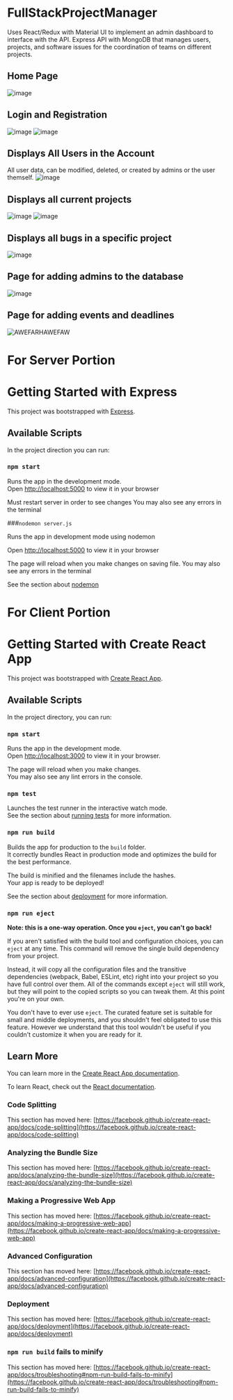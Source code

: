 # FullStackProjectManager

Uses React/Redux with Material UI to implement an admin dashboard to interface with the API.
Express API with MongoDB that manages users, projects, and software issues for the coordination of teams on different projects. 

## Home Page
![image](https://user-images.githubusercontent.com/75647839/218280509-0db111db-7ccf-475f-9d18-8b4b9f4cd1e5.png)

## Login and Registration
![image](https://user-images.githubusercontent.com/75647839/218280625-3383f4e7-272a-45d8-b886-94db74910e4b.png)
![image](https://user-images.githubusercontent.com/75647839/218432015-9517ed50-c630-4cb7-9351-2d550294d446.png)

## Displays All Users in the Account
All user data, can be modified, deleted, or created by admins or the user themself.
![image](https://user-images.githubusercontent.com/75647839/218280690-e85fd72c-2fc5-4e64-94a0-a71e3eb08d1d.png)

## Displays all current projects
![image](https://user-images.githubusercontent.com/75647839/218280762-3b2e902b-f859-4b6b-ac80-dcca8f29c161.png)
![image](https://user-images.githubusercontent.com/75647839/227845632-ad08bae8-1f16-4d88-a042-842db0bd5603.png)

## Displays all bugs in a specific project
![image](https://user-images.githubusercontent.com/75647839/218280981-cba4f118-e72b-4d26-ac9b-edab3160c25d.png)

## Page for adding admins to the database
![image](https://user-images.githubusercontent.com/75647839/218432896-1cc31cbf-fb92-4187-a150-f23c522fecd1.png)

## Page for adding events and deadlines
![AWEFARHAWEFAW](https://user-images.githubusercontent.com/75647839/227754029-05003b5b-fc03-4f5b-ae1f-b92913047a12.PNG)

# For Server Portion

# Getting Started with Express

This project was bootstrapped with [Express](https://github.com/expressjs/express).

## Available Scripts

In the project direction you can run:

### `npm start`

Runs the app in the development mode.\
Open [http://localhost:5000](http://localhost:5000) to view it in your browser

Must restart server in order to see changes
You may also see any errors in the terminal

###`nodemon server.js`

Runs the app in development mode using nodemon

Open [http://localhost:5000](http://localhost:5000) to view it in your browser

The page will reload when you make changes on saving file.
You may also see any errors in the terminal

See the section about [nodemon](https://github.com/remy/nodemon)


# For Client Portion 

# Getting Started with Create React App

This project was bootstrapped with [Create React App](https://github.com/facebook/create-react-app).

## Available Scripts

In the project directory, you can run:

### `npm start`

Runs the app in the development mode.\
Open [http://localhost:3000](http://localhost:3000) to view it in your browser.

The page will reload when you make changes.\
You may also see any lint errors in the console.

### `npm test`

Launches the test runner in the interactive watch mode.\
See the section about [running tests](https://facebook.github.io/create-react-app/docs/running-tests) for more information.

### `npm run build`

Builds the app for production to the `build` folder.\
It correctly bundles React in production mode and optimizes the build for the best performance.

The build is minified and the filenames include the hashes.\
Your app is ready to be deployed!

See the section about [deployment](https://facebook.github.io/create-react-app/docs/deployment) for more information.

### `npm run eject`

**Note: this is a one-way operation. Once you `eject`, you can't go back!**

If you aren't satisfied with the build tool and configuration choices, you can `eject` at any time. This command will remove the single build dependency from your project.

Instead, it will copy all the configuration files and the transitive dependencies (webpack, Babel, ESLint, etc) right into your project so you have full control over them. All of the commands except `eject` will still work, but they will point to the copied scripts so you can tweak them. At this point you're on your own.

You don't have to ever use `eject`. The curated feature set is suitable for small and middle deployments, and you shouldn't feel obligated to use this feature. However we understand that this tool wouldn't be useful if you couldn't customize it when you are ready for it.

## Learn More

You can learn more in the [Create React App documentation](https://facebook.github.io/create-react-app/docs/getting-started).

To learn React, check out the [React documentation](https://reactjs.org/).

### Code Splitting

This section has moved here: [https://facebook.github.io/create-react-app/docs/code-splitting](https://facebook.github.io/create-react-app/docs/code-splitting)

### Analyzing the Bundle Size

This section has moved here: [https://facebook.github.io/create-react-app/docs/analyzing-the-bundle-size](https://facebook.github.io/create-react-app/docs/analyzing-the-bundle-size)

### Making a Progressive Web App

This section has moved here: [https://facebook.github.io/create-react-app/docs/making-a-progressive-web-app](https://facebook.github.io/create-react-app/docs/making-a-progressive-web-app)

### Advanced Configuration

This section has moved here: [https://facebook.github.io/create-react-app/docs/advanced-configuration](https://facebook.github.io/create-react-app/docs/advanced-configuration)

### Deployment

This section has moved here: [https://facebook.github.io/create-react-app/docs/deployment](https://facebook.github.io/create-react-app/docs/deployment)

### `npm run build` fails to minify

This section has moved here: [https://facebook.github.io/create-react-app/docs/troubleshooting#npm-run-build-fails-to-minify](https://facebook.github.io/create-react-app/docs/troubleshooting#npm-run-build-fails-to-minify)
